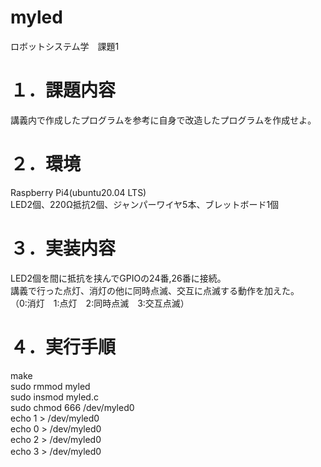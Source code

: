 # myled
ロボットシステム学　課題1

# １．課題内容  
講義内で作成したプログラムを参考に自身で改造したプログラムを作成せよ。

# ２．環境  
Raspberry Pi4(ubuntu20.04 LTS)  
LED2個、220Ω抵抗2個、ジャンパーワイヤ5本、ブレットボード1個

# ３．実装内容  
LED2個を間に抵抗を挟んでGPIOの24番,26番に接続。　　  
講義で行った点灯、消灯の他に同時点滅、交互に点滅する動作を加えた。  
（0:消灯　1:点灯　2:同時点滅　3:交互点滅）

# ４．実行手順  
make  
sudo rmmod myled  
sudo insmod myled.c  
sudo chmod 666 /dev/myled0  
echo 1 > /dev/myled0   
echo 0 > /dev/myled0      
echo 2 > /dev/myled0   
echo 3 > /dev/myled0
　
